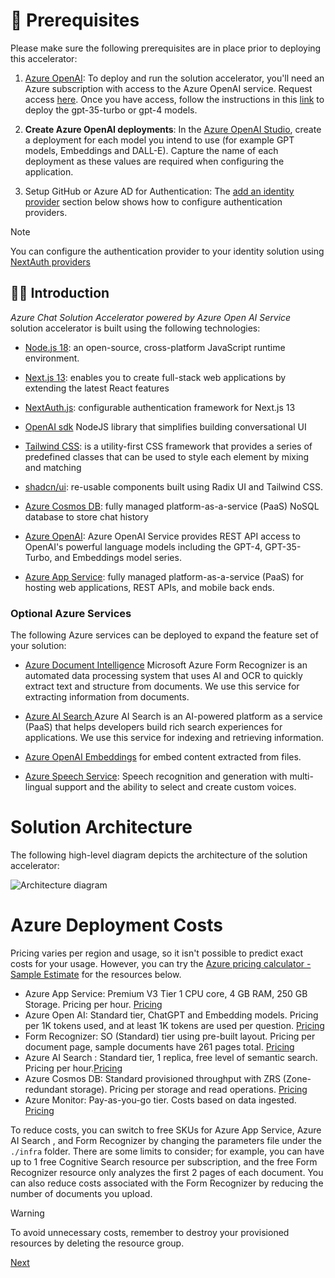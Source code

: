 # 📘 Prerequisites

Please make sure the following prerequisites are in place prior to deploying this accelerator:

1. [Azure OpenAI](https://azure.microsoft.com/en-us/products/cognitive-services/openai-service/): To deploy and run the solution accelerator, you'll need an Azure subscription with access to the Azure OpenAI service. Request access [here](https://customervoice.microsoft.com/Pages/ResponsePage.aspx?id=v4j5cvGGr0GRqy180BHbR7en2Ais5pxKtso_Pz4b1_xUOFA5Qk1UWDRBMjg0WFhPMkIzTzhKQ1dWNyQlQCN0PWcu). Once you have access, follow the instructions in this [link](https://learn.microsoft.com/en-us/azure/cognitive-services/openai/how-to/create-resource?pivots=web-portal) to deploy the gpt-35-turbo or gpt-4 models.

2. **Create Azure OpenAI deployments**: In the [Azure OpenAI Studio](https://oai.azure.com/portal), create a deployment for each model you intend to use (for example GPT models, Embeddings and DALL-E). Capture the name of each deployment as these values are required when configuring the application.

3. Setup GitHub or Azure AD for Authentication:
   The [add an identity provider](./5-add-identity.md) section below shows how to configure authentication providers.

> [!NOTE]
> You can configure the authentication provider to your identity solution using [NextAuth providers](https://next-auth.js.org/providers/)

## 👋🏻 Introduction

_Azure Chat Solution Accelerator powered by Azure Open AI Service_ solution accelerator is built using the following technologies:

- [Node.js 18](https://nodejs.org/en): an open-source, cross-platform JavaScript runtime environment.

- [Next.js 13](https://nextjs.org/docs): enables you to create full-stack web applications by extending the latest React features

- [NextAuth.js](https://next-auth.js.org/): configurable authentication framework for Next.js 13

- [OpenAI sdk](https://github.com/openai/openai-node) NodeJS library that simplifies building conversational UI

- [Tailwind CSS](https://tailwindcss.com/): is a utility-first CSS framework that provides a series of predefined classes that can be used to style each element by mixing and matching

- [shadcn/ui](https://ui.shadcn.com/): re-usable components built using Radix UI and Tailwind CSS.

- [Azure Cosmos DB](https://learn.microsoft.com/en-GB/azure/cosmos-db/nosql/): fully managed platform-as-a-service (PaaS) NoSQL database to store chat history

- [Azure OpenAI](https://learn.microsoft.com/en-us/azure/ai-services/openai/overview): Azure OpenAI Service provides REST API access to OpenAI's powerful language models including the GPT-4, GPT-35-Turbo, and Embeddings model series.

- [Azure App Service](https://learn.microsoft.com/en-us/azure/app-service/): fully managed platform-as-a-service (PaaS) for hosting web applications, REST APIs, and mobile back ends.

### Optional Azure Services

The following Azure services can be deployed to expand the feature set of your solution:

- [Azure Document Intelligence](https://learn.microsoft.com/en-GB/azure/ai-services/document-intelligence/) Microsoft Azure Form Recognizer is an automated data processing system that uses AI and OCR to quickly extract text and structure from documents. We use this service for extracting information from documents.

- [Azure AI Search ](https://learn.microsoft.com/en-GB/azure/search/) Azure AI Search is an AI-powered platform as a service (PaaS) that helps developers build rich search experiences for applications. We use this service for indexing and retrieving information.

- [Azure OpenAI Embeddings](https://learn.microsoft.com/en-us/azure/ai-services/openai/how-to/embeddings?tabs=console) for embed content extracted from files.

- [Azure Speech Service](https://learn.microsoft.com/en-us/azure/ai-services/speech-service/): Speech recognition and generation with multi-lingual support and the ability to select and create custom voices.

# Solution Architecture

The following high-level diagram depicts the architecture of the solution accelerator:

![Architecture diagram](/docs/images/architecture.png)

# Azure Deployment Costs

Pricing varies per region and usage, so it isn't possible to predict exact costs for your usage.
However, you can try the [Azure pricing calculator - Sample Estimate](https://azure.com/e/1f08b35661df4b5ea3663df112250b09) for the resources below.

- Azure App Service: Premium V3 Tier 1 CPU core, 4 GB RAM, 250 GB Storage. Pricing per hour. [Pricing](https://azure.microsoft.com/pricing/details/app-service/linux/)
- Azure Open AI: Standard tier, ChatGPT and Embedding models. Pricing per 1K tokens used, and at least 1K tokens are used per question. [Pricing](https://azure.microsoft.com/en-us/pricing/details/cognitive-services/openai-service/)
- Form Recognizer: SO (Standard) tier using pre-built layout. Pricing per document page, sample documents have 261 pages total. [Pricing](https://azure.microsoft.com/pricing/details/form-recognizer/)
- Azure AI Search : Standard tier, 1 replica, free level of semantic search. Pricing per hour.[Pricing](https://azure.microsoft.com/pricing/details/search/)
- Azure Cosmos DB: Standard provisioned throughput with ZRS (Zone-redundant storage). Pricing per storage and read operations. [Pricing](https://azure.microsoft.com/en-us/pricing/details/cosmos-db/autoscale-provisioned/)
- Azure Monitor: Pay-as-you-go tier. Costs based on data ingested. [Pricing](https://azure.microsoft.com/pricing/details/monitor/)

To reduce costs, you can switch to free SKUs for Azure App Service, Azure AI Search , and Form Recognizer by changing the parameters file under the `./infra` folder. There are some limits to consider; for example, you can have up to 1 free Cognitive Search resource per subscription, and the free Form Recognizer resource only analyzes the first 2 pages of each document. You can also reduce costs associated with the Form Recognizer by reducing the number of documents you upload.

> [!WARNING]
> To avoid unnecessary costs, remember to destroy your provisioned resources by deleting the resource group.

[Next](/docs/2-provision-azure-resources.md)
